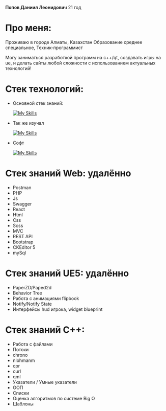 __Попов Даниил Леонидович__ 21 год
# Про меня:
Проживаю в городе Алматы, Казахстан
Образование среднее специальное, Техник-программист

Могу заниматься разработкой программ на с++/qt, создавать игры на ue, и делать сайты любой сложности с использованием актуальных технологий!

# Стек технологий:

- Основной стек знаний:

  [![My Skills](https://skillicons.dev/icons?i=html,css,scss,js,react,php,mysql,cpp,cmake,qt,unreal)](https://skillicons.dev)

- Так же изучал

  [![My Skills](https://skillicons.dev/icons?i=cs,unity)](https://skillicons.dev)

- Софт

  [![My Skills](https://skillicons.dev/icons?i=qt,clion,visualstudio,vscode,github)](https://skillicons.dev)
  
# Стек знаний Web: удалённо
- Postman
- PHP
- Js
- Swagger
- React
- Html
- Css
- Scss
- MVC
- REST API
- Bootstrap
- CKEditor 5
- mySql
  
# Стек знаний UE5: удалённо
- PaperZD/Paped2d
- Behavior Tree
- Работа с анимациями flipbook
- Notify/Notify State
- Интерфейсы hud игрока, widget blueprint


# Стек знаний C++:
- Работа с файлами
- Потоки
- chrono
- nlohmanm
- cpr
- curl
- qml
- Указатели / Умные указатели
- ООП
- Списки
- Оценка алгоритмов по системе Big O
- Шаблоны



